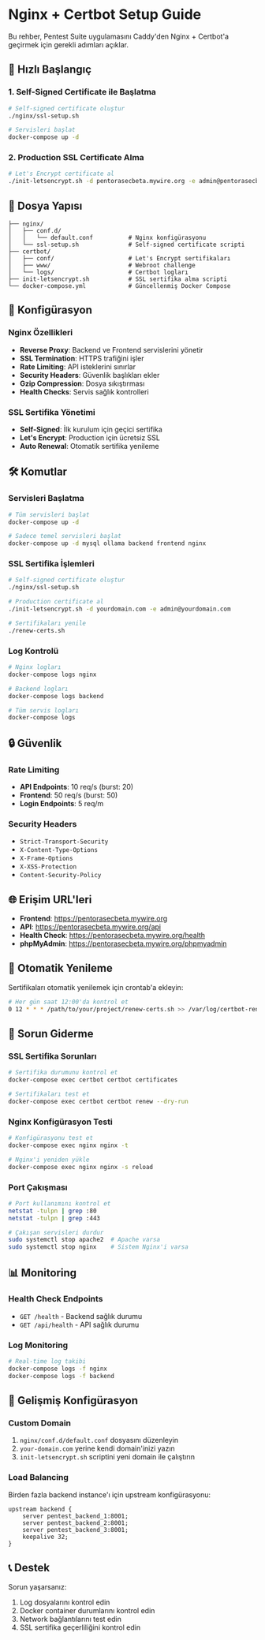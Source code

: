 # Nginx + Certbot Setup Guide

Bu rehber, Pentest Suite uygulamasını Caddy'den Nginx + Certbot'a geçirmek için gerekli adımları açıklar.

## 🚀 Hızlı Başlangıç

### 1. Self-Signed Certificate ile Başlatma

```bash
# Self-signed certificate oluştur
./nginx/ssl-setup.sh

# Servisleri başlat
docker-compose up -d
```

### 2. Production SSL Certificate Alma

```bash
# Let's Encrypt certificate al
./init-letsencrypt.sh -d pentorasecbeta.mywire.org -e admin@pentorasecbeta.mywire.org
```

## 📁 Dosya Yapısı

```
├── nginx/
│   ├── conf.d/
│   │   └── default.conf          # Nginx konfigürasyonu
│   └── ssl-setup.sh              # Self-signed certificate scripti
├── certbot/
│   ├── conf/                     # Let's Encrypt sertifikaları
│   ├── www/                      # Webroot challenge
│   └── logs/                     # Certbot logları
├── init-letsencrypt.sh           # SSL sertifika alma scripti
└── docker-compose.yml            # Güncellenmiş Docker Compose
```

## 🔧 Konfigürasyon

### Nginx Özellikleri

- **Reverse Proxy**: Backend ve Frontend servislerini yönetir
- **SSL Termination**: HTTPS trafiğini işler
- **Rate Limiting**: API isteklerini sınırlar
- **Security Headers**: Güvenlik başlıkları ekler
- **Gzip Compression**: Dosya sıkıştırması
- **Health Checks**: Servis sağlık kontrolleri

### SSL Sertifika Yönetimi

- **Self-Signed**: İlk kurulum için geçici sertifika
- **Let's Encrypt**: Production için ücretsiz SSL
- **Auto Renewal**: Otomatik sertifika yenileme

## 🛠️ Komutlar

### Servisleri Başlatma

```bash
# Tüm servisleri başlat
docker-compose up -d

# Sadece temel servisleri başlat
docker-compose up -d mysql ollama backend frontend nginx
```

### SSL Sertifika İşlemleri

```bash
# Self-signed certificate oluştur
./nginx/ssl-setup.sh

# Production certificate al
./init-letsencrypt.sh -d yourdomain.com -e admin@yourdomain.com

# Sertifikaları yenile
./renew-certs.sh
```

### Log Kontrolü

```bash
# Nginx logları
docker-compose logs nginx

# Backend logları
docker-compose logs backend

# Tüm servis logları
docker-compose logs
```

## 🔒 Güvenlik

### Rate Limiting

- **API Endpoints**: 10 req/s (burst: 20)
- **Frontend**: 50 req/s (burst: 50)
- **Login Endpoints**: 5 req/m

### Security Headers

- `Strict-Transport-Security`
- `X-Content-Type-Options`
- `X-Frame-Options`
- `X-XSS-Protection`
- `Content-Security-Policy`

## 🌐 Erişim URL'leri

- **Frontend**: https://pentorasecbeta.mywire.org
- **API**: https://pentorasecbeta.mywire.org/api
- **Health Check**: https://pentorasecbeta.mywire.org/health
- **phpMyAdmin**: https://pentorasecbeta.mywire.org/phpmyadmin

## 🔄 Otomatik Yenileme

Sertifikaları otomatik yenilemek için crontab'a ekleyin:

```bash
# Her gün saat 12:00'da kontrol et
0 12 * * * /path/to/your/project/renew-certs.sh >> /var/log/certbot-renewal.log 2>&1
```

## 🐛 Sorun Giderme

### SSL Sertifika Sorunları

```bash
# Sertifika durumunu kontrol et
docker-compose exec certbot certbot certificates

# Sertifikaları test et
docker-compose exec certbot certbot renew --dry-run
```

### Nginx Konfigürasyon Testi

```bash
# Konfigürasyonu test et
docker-compose exec nginx nginx -t

# Nginx'i yeniden yükle
docker-compose exec nginx nginx -s reload
```

### Port Çakışması

```bash
# Port kullanımını kontrol et
netstat -tulpn | grep :80
netstat -tulpn | grep :443

# Çakışan servisleri durdur
sudo systemctl stop apache2  # Apache varsa
sudo systemctl stop nginx    # Sistem Nginx'i varsa
```

## 📊 Monitoring

### Health Check Endpoints

- `GET /health` - Backend sağlık durumu
- `GET /api/health` - API sağlık durumu

### Log Monitoring

```bash
# Real-time log takibi
docker-compose logs -f nginx
docker-compose logs -f backend
```

## 🔧 Gelişmiş Konfigürasyon

### Custom Domain

1. `nginx/conf.d/default.conf` dosyasını düzenleyin
2. `your-domain.com` yerine kendi domain'inizi yazın
3. `init-letsencrypt.sh` scriptini yeni domain ile çalıştırın

### Load Balancing

Birden fazla backend instance'ı için upstream konfigürasyonu:

```nginx
upstream backend {
    server pentest_backend_1:8001;
    server pentest_backend_2:8001;
    server pentest_backend_3:8001;
    keepalive 32;
}
```

## 📞 Destek

Sorun yaşarsanız:

1. Log dosyalarını kontrol edin
2. Docker container durumlarını kontrol edin
3. Network bağlantılarını test edin
4. SSL sertifika geçerliliğini kontrol edin
